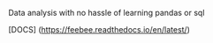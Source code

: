 Data analysis with no hassle of learning pandas or sql

[DOCS] (https://feebee.readthedocs.io/en/latest/)